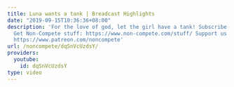 ```yaml
---
title: Luna wants a tank | Breadcast Highlights
date: "2019-09-15T10:36:36+08:00"
description: 'For the love of god, let the girl have a tank! Subscribe to Luna: https://www.youtube.com/lunaoi
  Get Non-Compete stuff: https://www.non-compete.com/stuff/ Support us on Patreon:
  https://www.patreon.com/noncompete'
url: /noncompete/dqSnVcUzdsY/
providers:
  youtube:
    id: dqSnVcUzdsY
type: video
---
```

